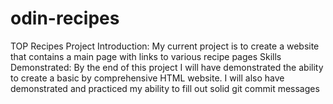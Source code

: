 # odin-recipes
TOP Recipes Project
Introduction: My current project is to create a website that contains a main page with links to various recipe pages
Skills Demonstrated: By the end of this project I will have demonstrated the ability to create a basic by comprehensive HTML website. I will also have demonstrated and practiced my ability to fill out solid git commit messages
